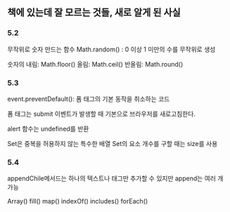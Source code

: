 ## 책에 있는데 잘 모르는 것들, 새로 알게 된 사실

### 5.2
무작위로 숫자 만드는 함수
Math.random() : 0 이상 1 미만의 수를 무작위로 생성

숫자의 내림: Math.floor()
올림: Math.ceil()
반올림: Math.round()

### 5.3
event.preventDefault(): 폼 태그의 기본 동작을 취소하는 코드

폼 태그는 submit 이벤트가 발생할 때 기본으로 브라우저를 새로고침한다.

alert 함수는 undefined를 반환

Set은 중복을 허용하지 않는 특수한 배열
Set의 요소 개수를 구할 때는 size를 사용

### 5.4
appendChile메서드는 하나의 텍스트나 태그만 추가할 수 있지만
append는 여러 개 가능

Array() fill() map() indexOf() includes() forEach()

